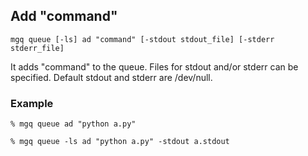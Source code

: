 ## Add "command"

```
mgq queue [-ls] ad "command" [-stdout stdout_file] [-stderr stderr_file]
```

It adds "command" to the queue.
Files for stdout and/or stderr can be specified.
Default stdout and stderr are /dev/null.

### Example
```
% mgq queue ad "python a.py"
```

```
% mgq queue -ls ad "python a.py" -stdout a.stdout
```

